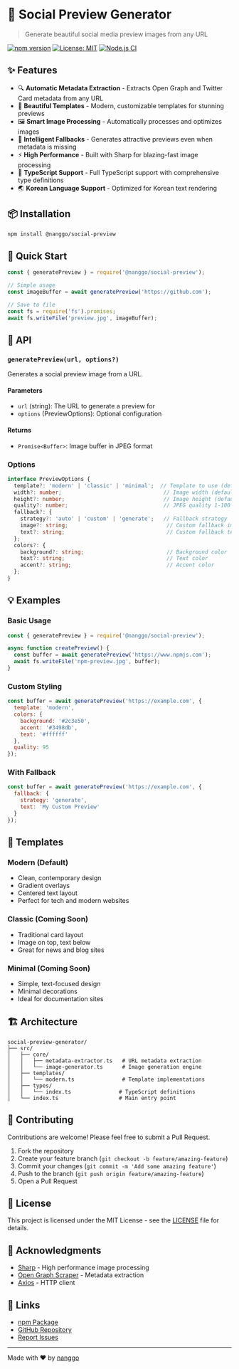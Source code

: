 # 📸 Social Preview Generator

> Generate beautiful social media preview images from any URL

[![npm version](https://img.shields.io/npm/v/@nanggo/social-preview.svg)](https://www.npmjs.com/package/@nanggo/social-preview)
[![License: MIT](https://img.shields.io/badge/License-MIT-yellow.svg)](https://opensource.org/licenses/MIT)
[![Node.js CI](https://github.com/nanggo/social-preview-generator/actions/workflows/npm-publish.yml/badge.svg)](https://github.com/nanggo/social-preview-generator/actions/workflows/npm-publish.yml)

## ✨ Features

- 🔍 **Automatic Metadata Extraction** - Extracts Open Graph and Twitter Card metadata from any URL
- 🎨 **Beautiful Templates** - Modern, customizable templates for stunning previews
- 🖼️ **Smart Image Processing** - Automatically processes and optimizes images
- 🔄 **Intelligent Fallbacks** - Generates attractive previews even when metadata is missing
- ⚡ **High Performance** - Built with Sharp for blazing-fast image processing
- 🎯 **TypeScript Support** - Full TypeScript support with comprehensive type definitions
- 🌏 **Korean Language Support** - Optimized for Korean text rendering

## 📦 Installation

```bash
npm install @nanggo/social-preview
```

## 🚀 Quick Start

```javascript
const { generatePreview } = require('@nanggo/social-preview');

// Simple usage
const imageBuffer = await generatePreview('https://github.com');

// Save to file
const fs = require('fs').promises;
await fs.writeFile('preview.jpg', imageBuffer);
```

## 📖 API

### `generatePreview(url, options?)`

Generates a social preview image from a URL.

#### Parameters

- `url` (string): The URL to generate a preview for
- `options` (PreviewOptions): Optional configuration

#### Returns

- `Promise<Buffer>`: Image buffer in JPEG format

### Options

```typescript
interface PreviewOptions {
  template?: 'modern' | 'classic' | 'minimal';  // Template to use (default: 'modern')
  width?: number;                                // Image width (default: 1200)
  height?: number;                               // Image height (default: 630)
  quality?: number;                              // JPEG quality 1-100 (default: 90)
  fallback?: {
    strategy?: 'auto' | 'custom' | 'generate';   // Fallback strategy
    image?: string;                               // Custom fallback image path
    text?: string;                                // Custom fallback text
  };
  colors?: {
    background?: string;                          // Background color
    text?: string;                                // Text color
    accent?: string;                              // Accent color
  };
}
```

## 💡 Examples

### Basic Usage

```javascript
const { generatePreview } = require('@nanggo/social-preview');

async function createPreview() {
  const buffer = await generatePreview('https://www.npmjs.com');
  await fs.writeFile('npm-preview.jpg', buffer);
}
```

### Custom Styling

```javascript
const buffer = await generatePreview('https://example.com', {
  template: 'modern',
  colors: {
    background: '#2c3e50',
    accent: '#3498db',
    text: '#ffffff'
  },
  quality: 95
});
```

### With Fallback

```javascript
const buffer = await generatePreview('https://example.com', {
  fallback: {
    strategy: 'generate',
    text: 'My Custom Preview'
  }
});
```

## 🎨 Templates

### Modern (Default)
- Clean, contemporary design
- Gradient overlays
- Centered text layout
- Perfect for tech and modern websites

### Classic (Coming Soon)
- Traditional card layout
- Image on top, text below
- Great for news and blog sites

### Minimal (Coming Soon)
- Simple, text-focused design
- Minimal decorations
- Ideal for documentation sites

## 🏗️ Architecture

```
social-preview-generator/
├── src/
│   ├── core/
│   │   ├── metadata-extractor.ts   # URL metadata extraction
│   │   └── image-generator.ts      # Image generation engine
│   ├── templates/
│   │   └── modern.ts               # Template implementations
│   ├── types/
│   │   └── index.ts               # TypeScript definitions
│   └── index.ts                   # Main entry point
```

## 🤝 Contributing

Contributions are welcome! Please feel free to submit a Pull Request.

1. Fork the repository
2. Create your feature branch (`git checkout -b feature/amazing-feature`)
3. Commit your changes (`git commit -m 'Add some amazing feature'`)
4. Push to the branch (`git push origin feature/amazing-feature`)
5. Open a Pull Request

## 📄 License

This project is licensed under the MIT License - see the [LICENSE](LICENSE) file for details.

## 🙏 Acknowledgments

- [Sharp](https://sharp.pixelplumbing.com/) - High performance image processing
- [Open Graph Scraper](https://github.com/jshemas/openGraphScraper) - Metadata extraction
- [Axios](https://axios-http.com/) - HTTP client

## 🔗 Links

- [npm Package](https://www.npmjs.com/package/@nanggo/social-preview)
- [GitHub Repository](https://github.com/nanggo/social-preview-generator)
- [Report Issues](https://github.com/nanggo/social-preview-generator/issues)

---

Made with ❤️ by [nanggo](https://github.com/nanggo)
